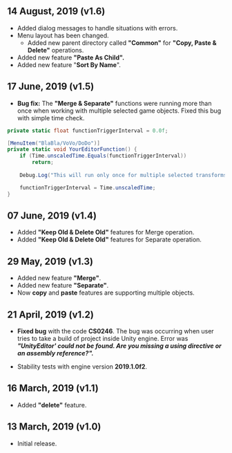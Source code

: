 ## 14 August, 2019 (v1.6)
* Added dialog messages to handle situations with errors.
* Menu layout has been changed. </br>
    - Added new parent directory called **"Common"** for **"Copy, Paste & Delete"** operations.
* Added new feature **"Paste As Child".**
* Added new feature "**Sort By Name**".

## 17 June, 2019 (v1.5)
* **Bug fix:** The **"Merge & Separate"** functions were running more than once when working with multiple selected game objects. Fixed this bug with simple time check.
```csharp
private static float functionTriggerInterval = 0.0f;

[MenuItem("BlaBla/VoVo/DoDo")]
private static void YourEditorFunction() {
    if (Time.unscaledTime.Equals(functionTriggerInterval))
        return;
        
    Debug.Log("This will run only once for multiple selected transforms/game objects!");

    functionTriggerInterval = Time.unscaledTime;
}
```

## 07 June, 2019 (v1.4)
* Added **"Keep Old & Delete Old"** features for Merge operation.
* Added **"Keep Old & Delete Old"** features for Separate operation.

## 29 May, 2019 (v1.3)
* Added new feature **"Merge"**.
* Added new feature **"Separate"**.
* Now **copy** and **paste** features are supporting multiple objects.

## 21 April, 2019 (v1.2)
* **Fixed bug** with the code **CS0246**. The bug was occurring when user tries to take a build of project inside Unity engine.
Error was **_"UnityEditor' could not be found. Are you missing a using directive or an assembly reference?"._**

* Stability tests with engine version **2019.1.0f2**.

## 16 March, 2019 (v1.1)
* Added **"delete"** feature.

## 13 March, 2019 (v1.0)
* Initial release.
